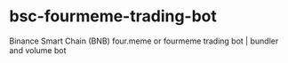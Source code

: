 # bsc-fourmeme-trading-bot
Binance Smart Chain (BNB) four.meme or fourmeme trading bot | bundler and volume bot 

